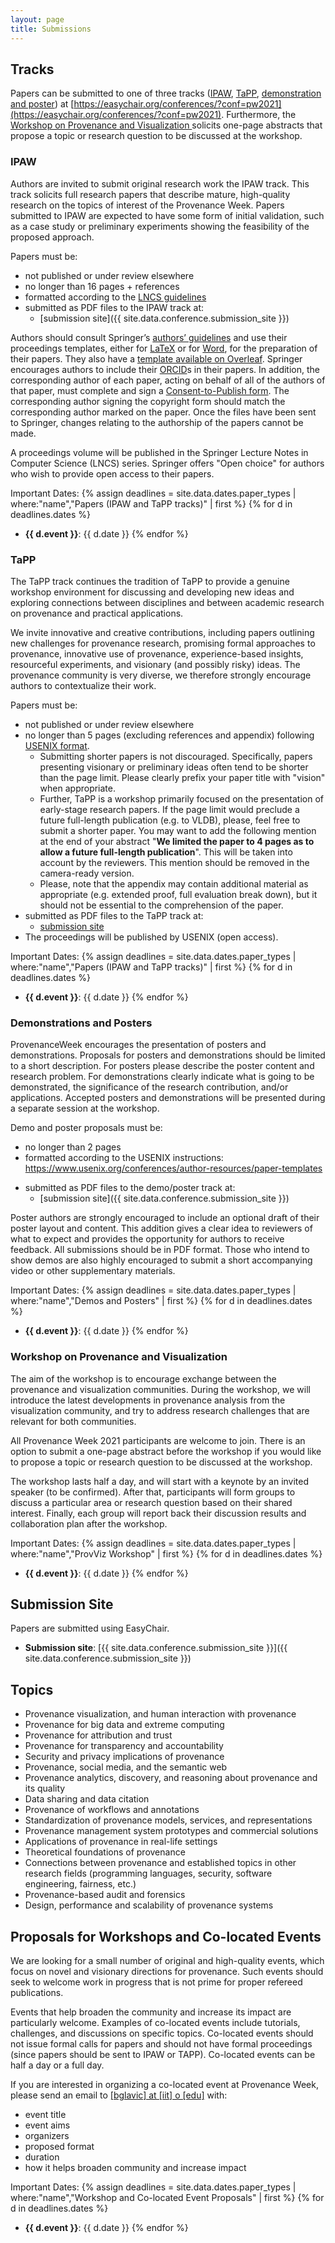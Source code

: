 ```yaml
---
layout: page
title: Submissions
---
```


## Tracks

Papers can be submitted to one of three tracks ([IPAW](#ipaw), [TaPP](#tapp), [demonstration and poster](#demonstrations-and-posters)) at [https://easychair.org/conferences/?conf=pw2021](https://easychair.org/conferences/?conf=pw2021). <!-- Boris: check first. All papers will be published as [LIPIcs proceedings](https://www.dagstuhl.de/en/publications/lipics/). -->
Furthermore, the [Workshop on Provenance and Visualization ](#provviz) solicits one-page abstracts that propose a topic or research question to be discussed at the workshop.
<!-- we are soliciting proposals for [co-located events and workshops](#proposals-for-workshops-and-co-located-events). -->

### IPAW

Authors are invited to submit original research work the IPAW track. This track
solicits full research papers that describe mature, high-quality research on the
topics of interest of the Provenance Week. Papers submitted to IPAW are expected
to have some form of initial validation, such as a case study or preliminary
experiments showing the feasibility of the proposed approach. 

Papers must be:
- not published or under review elsewhere
- no longer than 16 pages + references
- formatted according to the [LNCS guidelines](https://www.springer.com/gp/computer-science/lncs/conference-proceedings-guidelines)
- submitted as PDF files to the IPAW track at:
  - [submission site]({{ site.data.conference.submission_site }})

Authors should consult Springer’s [authors’ guidelines](https://www.springer.com/gp/computer-science/lncs/conference-proceedings-guidelines) and use their proceedings templates, either for [LaTeX](ftp://ftp.springernature.com/cs-proceeding/svproc/templates/ProcSci_TeX.zip) or for [Word](ftp://ftp.springernature.com/cs-proceeding/llncs/word/splnproc1703.zip), for the preparation of their papers. They also have a [template available on Overleaf](https://www.overleaf.com/latex/templates/springer-lecture-notes-in-computer-science/kzwwpvhwnvfj#.WsdHOy5uZpg). Springer encourages authors to include their [ORCID](https://goo.gl/hbsa4D)s in their papers. In addition, the corresponding author of each paper, acting on behalf of all of the authors of that paper, must complete and sign a [Consent-to-Publish form](https://github.com/IITDBGroup/ProvenanceWeek2021/raw/master/_data/ipaw-copyright.pdf). The corresponding author signing the copyright form should match the corresponding author marked on the paper. Once the files have been sent to Springer, changes relating to the authorship of the papers cannot be made.

A proceedings volume will be published in the Springer
Lecture Notes in Computer Science (LNCS) series. Springer offers "Open
choice" for authors who wish to provide open access to their papers.

Important Dates:
{% assign deadlines = site.data.dates.paper_types | where:"name","Papers (IPAW and TaPP tracks)" | first %}
{% for d in deadlines.dates %}
- **{{ d.event }}**: {{ d.date }}
{% endfor %}



### TaPP

The TaPP track continues the tradition of TaPP to provide a genuine workshop environment for discussing and developing new ideas and exploring connections between disciplines and between academic research on provenance and practical applications.

We invite innovative and creative contributions, including papers outlining new challenges for provenance research, promising formal approaches to provenance, innovative use of provenance, experience-based insights, resourceful experiments, and visionary (and possibly risky) ideas. The provenance community is very diverse, we therefore strongly encourage authors to contextualize their work.

Papers must be:
+ not published or under review elsewhere
+ no longer than 5 pages (excluding references and appendix) following [USENIX format](https://www.usenix.org/conferences/author-resources/paper-templates).
  - Submitting shorter papers is not discouraged. Specifically, papers presenting visionary or preliminary ideas often tend to be shorter than the page limit. Please clearly prefix your paper title with "vision" when appropriate.
  - Further, TaPP is a workshop primarily focused on the presentation of early-stage research papers. If the page limit would preclude a future full-length publication (e.g. to VLDB), please, feel free to submit a shorter paper. You may want to add the following mention at the end of your abstract "**We limited the paper to 4 pages as to allow a future full-length publication**". This will be taken into account by the reviewers. This mention should be removed in the camera-ready version.
  - Please, note that the appendix may contain additional material as appropriate (e.g. extended proof, full evaluation break down), but it should not be essential to the comprehension of the paper.
+ submitted as PDF files to the TaPP track at:
  - [submission site](https://pw2020.thomasmoyer.org/pw2020/)
+ The proceedings will be published by USENIX (open access).

Important Dates:
{% assign deadlines = site.data.dates.paper_types | where:"name","Papers (IPAW and TaPP tracks)" | first %}
{% for d in deadlines.dates %}
- **{{ d.event }}**: {{ d.date }}
{% endfor %}



### Demonstrations and Posters

ProvenanceWeek encourages the presentation of posters and demonstrations. Proposals for posters and demonstrations should be limited to a short description. For posters please describe the poster content and research problem. For demonstrations clearly indicate what is going to be demonstrated, the significance of the research contribution, and/or applications. Accepted posters and demonstrations will be presented during a separate session at the workshop.

Demo and poster proposals must be:

+ no longer than 2 pages
+ formatted according to the USENIX instructions: https://www.usenix.org/conferences/author-resources/paper-templates
- submitted as PDF files to the demo/poster track at:
  - [submission site]({{ site.data.conference.submission_site }})

Poster authors are strongly encouraged to include an optional draft of their poster layout and content. This addition gives a clear idea to reviewers of what to expect and provides the opportunity for authors to receive feedback. All submissions should be in PDF format. Those who intend to show demos are also highly encouraged to submit a short accompanying video or other supplementary materials.

Important Dates:
{% assign deadlines = site.data.dates.paper_types | where:"name","Demos and Posters" | first %}
{% for d in deadlines.dates %}
- **{{ d.event }}**: {{ d.date }}
{% endfor %}


### Workshop on Provenance and Visualization

The aim of the workshop is to encourage exchange between the provenance and visualization communities. During the workshop, we will introduce the latest developments in provenance analysis from the visualization community, and try to address research challenges that are relevant for both communities.

All Provenance Week 2021 participants are welcome to join. There is an option to submit a one-page abstract before the workshop if you would like to propose a topic or research question to be discussed at the workshop.

The workshop lasts half a day, and will start with a keynote by an invited speaker (to be confirmed). After that, participants will form groups to discuss a particular area or research question based on their shared interest. Finally, each group will report back their discussion results and collaboration plan after the workshop.

Important Dates:
{% assign deadlines = site.data.dates.paper_types | where:"name","ProvViz Workshop" | first %}
{% for d in deadlines.dates %}
- **{{ d.event }}**: {{ d.date }}
{% endfor %}



## Submission Site

Papers are submitted using EasyChair.

- **Submission site**: [{{ site.data.conference.submission_site }}]({{ site.data.conference.submission_site }})

## Topics

- Provenance visualization, and human interaction with provenance
- Provenance for big data and extreme computing
- Provenance for attribution and trust
- Provenance for transparency and accountability
- Security and privacy implications of provenance
- Provenance, social media, and the semantic web
- Provenance analytics, discovery, and reasoning about provenance and its quality
- Data sharing and data citation
- Provenance of workflows and annotations
- Standardization of provenance models, services, and representations
- Provenance management system prototypes and commercial solutions
- Applications of provenance in real-life settings
- Theoretical foundations of provenance
- Connections between provenance and established topics in other research fields
  (programming languages, security, software engineering, fairness, etc.)
- Provenance-based audit and forensics
- Design, performance and scalability of provenance systems


## Proposals for Workshops and Co-located Events

We are looking for a small number of original and high-quality events, which
focus on novel and visionary directions for provenance. Such events should seek
to welcome work in progress that is not prime for proper refereed publications.

Events that help broaden the community and increase its impact are particularly
welcome. Examples of co-located events include tutorials, challenges, and
discussions on specific topics. Co-located events should not issue formal calls
for papers and should not have formal proceedings (since papers should be sent
to IPAW or TAPP). Co-located events can be half a day or a full day.

If you are interested in organizing a co-located event at Provenance Week,
please send an email to <a href="mailto:%62%67%6C%61%76%69%63@%69%69%74.%65%64%75">[bglavic] at [iit] o [edu]</a> with:
- event title
- event aims
- organizers
- proposed format
- duration
- how it helps broaden community and increase impact

Important Dates:
{% assign deadlines = site.data.dates.paper_types | where:"name","Workshop and Co-located Event Proposals" | first %}
{% for d in deadlines.dates %}
- **{{ d.event }}**: {{ d.date }}
{% endfor %}
